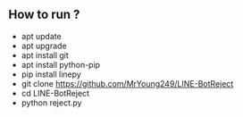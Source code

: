 How to run ?
------
- apt update
- apt upgrade
- apt install git
- apt install python-pip
- pip install linepy
- git clone https://github.com/MrYoung249/LINE-BotReject
- cd LINE-BotReject
- python reject.py
